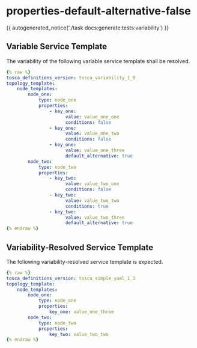 # properties-default-alternative-false

{{ autogenerated_notice('./task docs:generate:tests:variability') }}


## Variable Service Template

The variability of the following variable service template shall be resolved.

```yaml linenums="1"
{% raw %}
tosca_definitions_version: tosca_variability_1_0
topology_template:
    node_templates:
        node_one:
            type: node_one
            properties:
                - key_one:
                      value: value_one_one
                      conditions: false
                - key_one:
                      value: value_one_two
                      conditions: false
                - key_one:
                      value: value_one_three
                      default_alternative: true
        node_two:
            type: node_two
            properties:
                - key_two:
                      value: value_two_one
                      conditions: false
                - key_two:
                      value: value_two_two
                      conditions: true
                - key_two:
                      value: value_two_three
                      default_alternative: true
{% endraw %}
```




## Variability-Resolved Service Template

The following variability-resolved service template is expected.

```yaml linenums="1"
{% raw %}
tosca_definitions_version: tosca_simple_yaml_1_3
topology_template:
    node_templates:
        node_one:
            type: node_one
            properties:
                key_one: value_one_three
        node_two:
            type: node_two
            properties:
                key_two: value_two_two
{% endraw %}
```

